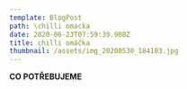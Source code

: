 ```yaml
---
template: BlogPost
path: \chilli omacka
date: 2020-06-23T07:59:39.908Z
title: chilli omáčka
thumbnail: /assets/img_20200530_184103.jpg
---
```

**CO POTŘEBUJEME**
